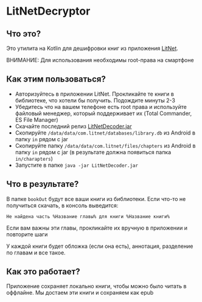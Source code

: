 # LitNetDecryptor
## Что это?
Это утилита на Kotlin для дешифровки книг из приложения [LitNet](https://play.google.com/store/apps/details?id=com.litnet).

ВНИМАНИЕ: Для использования необходимы root-права на смартфоне

## Как этим пользоваться?
- Авторизуйтесь в приложении LitNet. Прокликайте те книги в библиотеке, что хотели бы получить. Подождите минуты 2-3
- Убедитесь что на вашем телефоне есть root права и используйте файловый менеджер, который поддерживает их (Total Commander, ES File Manager)
- Скачайте последний релиз [LitNetDecoder.jar](https://github.com/LionZXY/LitNetDecoder/releases/)
- Скопируйте `/data/data/com.litnet/databases/library.db` из Android в папку `in` рядом с jar
- Скопируйте папку `/data/data/com.litnet/files/chapters` из Android в папку `in` рядом с jar (в результате должна появиться папка `in/charapters`)
- Запустите в папке `java -jar LitNetDecoder.jar`

## Что в результате?
В папке `bookOut` будут все ваши книги из библиотеки. Если что-то не получиться скачать, в консоль выведится:
```
Не найдена часть %Название главы% для книги %Название книги%
```
Если вам важны эти главы, прокликайте их вручную в приложении и повторите шаги

У каждой книги будет обложка (если она есть), аннотация, разделение по главам и все такое. 

## Как это работает?
Приложение сохраняет локально книги, чтобы можно было читать в оффлайне. Мы достаем эти книги и сохраняем как epub